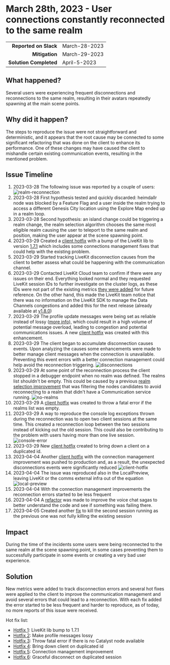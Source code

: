 # March 28th, 2023 - User connections constantly reconnected to the same realm

|                          |               |
| -----------------------: | :------------ |
| **Reported on Slack**    | March-28-2023 |
|           **Mitigation** | March-29-2023 |
|   **Solution Completed** | April-5-2023  |

## What happened?

Several users were experiencing frequent disconnections and reconnections to the same realm, resulting in their avatars repeatedly spawning at the main scene points.

## Why did it happen?

The steps to reproduce the issue were not straightforward and deterministic, and it appears that the root cause may be connected to some significant refactoring that was done on the client to enhance its performance. One of these changes may have caused the client to mishandle certain existing communication events, resulting in the mentioned problem.

## Issue Timeline 

1. 2023-03-28 The following issue was reported by a couple of users: ![realm-reconnection](img/2023-03-28/realm-reconnection.png) 
2. 2023-03-28 First hypothesis tested and quickly discarded: heimdallr node was blocked by a Feature Flag and a user inside the realm trying to access a different Genesis City location using the Explore Map ended up in a realm loop. 
3. 2023-03-28 Second hypothesis: an island change could be triggering a realm change, the realm selection algorithm chooses the same most eligible realm causing the user to teleport to the same realm and position, making the user appear at the scene spawning point. 
4. 2023-03-29 Created a [client hotfix](https://github.com/decentraland/unity-renderer/pull/4793) with a bump of the LiveKit lib to version [1.7.1](https://github.com/livekit/client-sdk-js/releases) which includes some connections management fixes that could help with the existing problem. 
5. 2023-03-29 Started tracking LiveKit disconnection causes from the client to better assess what could be happening with the communication channel.  
6. 2023-03-29 Contacted LiveKit Cloud team to confirm if there were any issues on their end. Everything looked normal and they requested LiveKit session IDs to further investigate on the cluster logs, as these IDs were not part of the existing metrics [they were added](https://github.com/decentraland/unity-renderer/commit/78a826538894c5a4a8242af6e736af685c10140b) for future reference. On the other hand, this made the LiveKit team notice that there was no information on the LiveKit SDK to manage the Data Channels congestions and added this for the next release (already available at [v1.8.0](https://github.com/livekit/client-sdk-js/releases/tag/v1.8.0))
7. 2023-03-29 The profile update messages were being set as reliable instead of lossy ([more info](https://docs.livekit.io/client/data-messages/)), which could result in a high volume of potential message overload, leading to congestion and potential communications issues. A new [client hotfix](https://github.com/decentraland/unity-renderer/pull/4801) was created with this enhancement. 
8. 2023-03-29 The client began to accumulate disconnection causes events. Upon analyzing the causes some enhancements were made to better manage client messages when the connection is unavailable. Preventing this event errors with a better connection management could help avoid the reconnection triggering. ![disconnections](img/2023-03-28/livekit-disconnections.png) 
9. 2023-03-29 At some point of the reconnection process the client stopped in a debugger endpoint when no realm was defined. The realms list shouldn't be empty. This could be caused by a previous [realm selection improvement](https://github.com/decentraland/kernel/commit/d22f1d32ba426412271bf60ee55f01b5af88ec05) that was filtering the nodes candidates to avoid reconnecting to a realm that didn't have a Communication service running. ![no-realms](img/2023-03-28/no-realms.png)
10. 2023-03-29 A [client hotfix](https://github.com/decentraland/unity-renderer/pull/4797) was created to throw a fatal error if the realms list was empty. 
11. 2023-03-29 A way to reproduce the console log exceptions thrown during the reconnection was to open two client sessions at the same time. This created a reconnection loop between the two sessions instead of kicking out the old session. This could also be contributing to the problem with users having more than one live session. ![console-error](img/2023-03-28/console-error.png)
12. 2023-03-29 New [client hotfix](https://github.com/decentraland/unity-renderer/pull/4804) created to bring down a client on a duplicated id. 
13. 2023-04-04 Another [client hotfix](https://github.com/decentraland/unity-renderer/pull/4853) with the connection management improvement was pushed to production and, as a result, the unexpected disconnections events were significantly reduced ![client-hotfix](img/2023-03-28/client-hotfix-impact.png)
14. 2023-04-04 The issue was reproduced also in the LocalPreview, leaving LiveKit or the comms external infra out of the equation ![local-preview](img/2023-03-28/local-preview.png) 
15. 2023-04-04 With the connection management improvements the reconnection errors started to be less frequent 
16. 2023-04-04 A [refactor](https://github.com/decentraland/unity-renderer/pull/4873) was made to improve the voice chat sagas to better understand the code and see if something was failing there.
17. 2023-04-05 Created another [fix](https://github.com/decentraland/unity-renderer/pull/4891) to kill the second session running as the previous one was not fully killing the existing session    

## Impact

During the time of the incidents some users were being reconnected to the same realm at the scene spawning point, in some cases preventing them to successfully participate in some events or creating a very bad user experience. 


## Solution

New metrics were added to track disconnection errors and several hot fixes were applied to the client to improve the communication management and avoid several errors that could lead to a reconnection. With each fix added the error started to be less frequent and harder to reproduce, as of today, no more reports of this issue were received. 

Hot fix list: 
 - [Hotfix 1](https://github.com/decentraland/unity-renderer/pull/4793): LiveKit lib bump to 1.7.1
 - [Hotfix 2](https://github.com/decentraland/unity-renderer/pull/4801): Make profile messages lossy 
 - [Hotfix 3](https://github.com/decentraland/unity-renderer/pull/4797): Throw fatal error if there is no Catalyst node available 
 - [Hotfix 4](https://github.com/decentraland/unity-renderer/pull/4804): Bring down client on duplicated id  
 - [Hotfix 5](https://github.com/decentraland/unity-renderer/pull/4853): Connection management improvement 
 - [Hotfix 6](https://github.com/decentraland/unity-renderer/pull/4891): Graceful disconnect on duplicated session 

